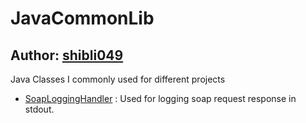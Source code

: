 # JavaCommonLib
## Author: [shibli049](http://shibli049.com)
Java Classes I commonly used for different projects
* [SoapLoggingHandler](JavaCommonLib/com/shibli049/soap/SoapLoggingHandler.java) : Used for logging soap request response in stdout.

